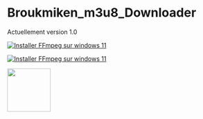 # Broukmiken_m3u8_Downloader

Actuellement version 1.0






[![Installer FFmpeg sur windows 11](https://img.youtube.com/vi/lHnszz5V0as/0.jpg)](https://www.youtube.com/watch?v=lHnszz5V0as "Installer FFmpeg sur windows 11")



[![Installer FFmpeg sur windows 11](https://private-user-images.githubusercontent.com/109454001/367586631-58d21ac3-8a4d-400d-be5f-477662960599.png)](https://www.youtube.com/watch?v=lHnszz5V0as "Installer FFmpeg sur windows 11")





<img src="https://private-user-images.githubusercontent.com/109454001/367586631-58d21ac3-8a4d-400d-be5f-477662960599.png" width="100" height="100">








